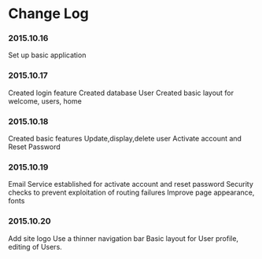 # Change Log

### 2015.10.16
Set up basic application

### 2015.10.17
Created login feature
Created database User
Created basic layout for welcome, users, home

### 2015.10.18
Created basic features
Update,display,delete user
Activate account and Reset Password

### 2015.10.19
Email Service established for activate account and reset password
Security checks to prevent exploitation of routing failures
Improve page appearance, fonts

### 2015.10.20
Add site logo
Use a thinner navigation bar
Basic layout for User profile, editing of Users.
